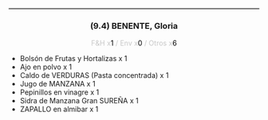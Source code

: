 <hr style='border:1px solid rgb(200,200,200)'>
<div style='page-break-inside: avoid'>

<div style='text-align:center'>

<h3> (9.4) BENENTE, <span class='grey'>Gloria</span></h3>

<p  style='color:rgb(200,200,200)'>F&H x<span  style='color:black'>1</span> / Env x<span  style='color:black'>0</span> / Otros x<span  style='color:black'>6</span></p>
</div>

<ul>
<li class='li-horizontal'> Bolsón de Frutas y Hortalizas x 1</li>
<li class='li-horizontal'> Ajo en polvo x 1</li>
<li class='li-horizontal'> Caldo de VERDURAS (Pasta concentrada) x 1</li>
<li class='li-horizontal'> Jugo de MANZANA x 1</li>
<li class='li-horizontal'> Pepinillos en vinagre x 1</li>
<li class='li-horizontal'> Sidra de Manzana Gran SUREÑA x 1</li>
<li class='li-horizontal'> ZAPALLO en almibar x 1</li>
</ul>
</div>

